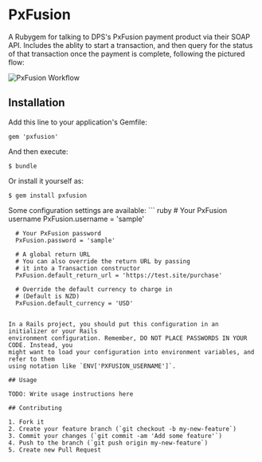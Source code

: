 # PxFusion

A Rubygem for talking to DPS's PxFusion payment product via their SOAP API. Includes the ablity to start a transaction, and then query for the status of that transaction once the payment is complete, following the pictured flow:

![PxFusion Workflow](http://www.paymentexpress.com/DPS/media/technical/Work_Flow.png)

## Installation

Add this line to your application's Gemfile:

    gem 'pxfusion'

And then execute:

    $ bundle

Or install it yourself as:

    $ gem install pxfusion
    
Some configuration settings are available:
    ``` ruby
      # Your PxFusion username
      PxFusion.username = 'sample'
      
      # Your PxFusion password
      PxFusion.password = 'sample'
      
      # A global return URL
      # You can also override the return URL by passing
      # it into a Transaction constructor
      PxFusion.default_return_url = 'https://test.site/purchase'
      
      # Override the default currency to charge in
      # (Default is NZD)
      PxFusion.default_currency = 'USD'
   ```
   
   In a Rails project, you should put this configuration in an initializer or your Rails
   environment configuration. Remember, DO NOT PLACE PASSWORDS IN YOUR CODE. Instead, you 
   might want to load your configuration into environment variables, and refer to them 
   using notation like `ENV['PXFUSION_USERNAME']`.     

## Usage

TODO: Write usage instructions here

## Contributing

1. Fork it
2. Create your feature branch (`git checkout -b my-new-feature`)
3. Commit your changes (`git commit -am 'Add some feature'`)
4. Push to the branch (`git push origin my-new-feature`)
5. Create new Pull Request


